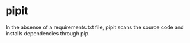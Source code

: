 # pipit
In the absense of a requirements.txt file, pipit scans the source code and installs dependencies through pip.
